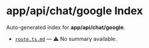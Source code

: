 # app/api/chat/google Index

Auto-generated index for **app/api/chat/google**.

- [`route.ts.md`](./route.ts.md) — ⚠️ No summary available.
